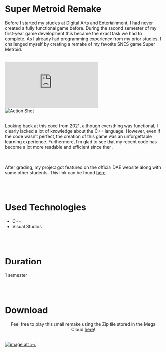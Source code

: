 # Super Metroid Remake


<div id="markdownBody">
    <div class="grid-container grid-centered-container reversed-col-content">
    <div>
        <p>
            Before I started my studies at Digital Arts and Entertainment, I had never created a fully functional game before. During the second semester of my first-year game development this became the exact task we had to complete. As I already had programming experience from my prior studies, I challenged myself by creating a remake of my favorite SNES game Super Metroid.
            <br><br>
        </p>
    </div>
    <iframe class="frame"  title="vimeo-player" src="https://player.vimeo.com/video/572013911?h=2014089976"   frameborder="0" allowfullscreen></iframe>
    </div>
    <div class="grid-container grid-centered-container">
        <img  class="rounded-3xl shadow-xl" src="https://ik.imagekit.io/gillianassi/Projects/SuperMetroid/SuperMetroid_ActionImage_4Y3fbqerp.jpg?ik-sdk-version=javascript-1.4.3&updatedAt=1660054245318" alt="Action Shot"  width="auto" />
        <p>
        <br>
        Looking back at this code from 2021, although everything was functional, I clearly lacked a lot of knowledge about the C++ language. However, even if the code wasn’t perfect, the creation of this game was an unforgettable learning experience. Furthermore, I’m glad to see that my recent code has become a lot more readable and efficient since then.
        </p>
    </div>


</div>


<br><br>
After grading, my project got featured on the official DAE website along with some other students. This link can be found <a class="text-gPrimaryColor" href="https://digitalartsandentertainment.be/article/468/Programming+2%3A+2021+Post+Mortem">here</a>. 

<br><br>

# Used Technologies<br>
<div>
    <ul class="list-disc marker:text-purple-300 pl-10">
        <li>C++</li>
        <li>Visual Studios</li>
    </ul>
</div> 


<br><br>

# Duration
1 semester


<br><br>


# Download

<div style="text-align: justify;" >
</div>
<div style="text-align: center">
Feel free to play this small remake using the Zip file stored in the Mega Cloud <a class="text-gPrimaryColor" href="https://mega.nz/file/p24ECK4A#I66Cjterds3a0KRLEagWyvvX6p4RtdWs4IG6_8iXYBE" target="_blank">here</a>!
</div>
<br>
<a href="https://mega.nz/file/p24ECK4A#I66Cjterds3a0KRLEagWyvvX6p4RtdWs4IG6_8iXYBE"  target="_blank" >

![image alt ><](https://ik.imagekit.io/gillianassi/DownloadIcon_JoFp15JOi.png?ik-sdk-version=javascript-1.4.3&updatedAt=1659851491302)

</a>
